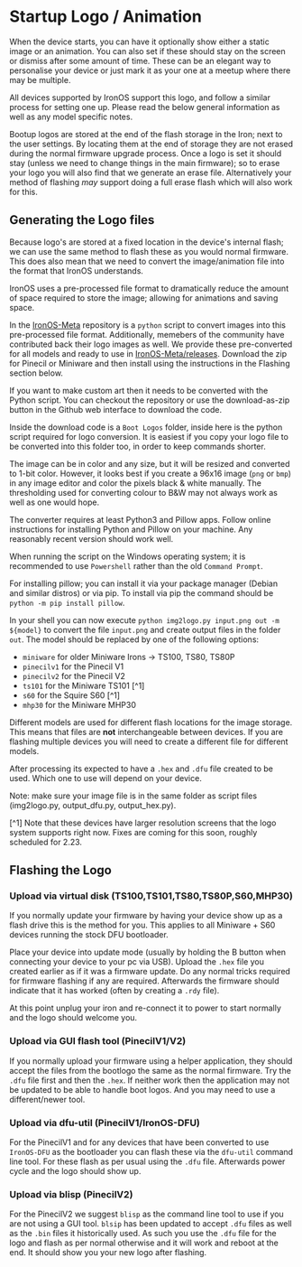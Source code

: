# Startup Logo / Animation

When the device starts, you can have it optionally show either a static image or an animation. You can also set if these should stay on the screen or dismiss after some amount of time.
These can be an elegant way to personalise your device or just mark it as your one at a meetup where there may be multiple.

All devices supported by IronOS support this logo, and follow a similar process for setting one up. Please read the below general information as well as any model specific notes.

Bootup logos are stored at the end of the flash storage in the Iron; next to the user settings. By locating them at the end of storage they are not erased during the normal firmware upgrade process. Once a logo is set it should stay (unless we need to change things in the main firmware); so to erase your logo you will also find that we generate an erase file. Alternatively your method of flashing _may_ support doing a full erase flash which will also work for this.

## Generating the Logo files

Because logo's are stored at a fixed location in the device's internal flash; we can use the same method to flash these as you would normal firmware.
This does also mean that we need to convert the image/animation file into the format that IronOS understands.

IronOS uses a pre-processed file format to dramatically reduce the amount of space required to store the image; allowing for animations and saving space.

In the [IronOS-Meta](https://github.com/Ralim/IronOS-Meta) repository is a `python` script to convert images into this pre-processed file format.
Additionally, memebers of the community have contributed back their logo images as well. We provide these pre-converted for all models and ready to use in [IronOS-Meta/releases](https://github.com/Ralim/IronOS-Meta/releases).
Download the zip for Pinecil or Miniware and then install using the instructions in the Flashing section below.

If you want to make custom art then it needs to be converted with the Python script.
You can checkout the repository or use the download-as-zip button in the Github web interface to download the code.

Inside the download code is a `Boot Logos` folder, inside here is the python script required for logo conversion.
It is easiest if you copy your logo file to be converted into this folder too, in order to keep commands shorter.

The image can be in color and any size, but it will be resized and converted to 1-bit color. However, it looks best if you create a 96x16 image (`png` or `bmp`) in any image editor and color the pixels black & white manually. The thresholding used for converting colour to B&W may not always work as well as one would hope.

The converter requires at least Python3 and Pillow apps. Follow online instructions for installing Python and Pillow on your machine. Any reasonably recent version should work well.

When running the script on the Windows operating system; it is recommended to use `Powershell` rather than the old `Command Prompt`.

For installing pillow; you can install it via your package manager (Debian and similar distros) or via pip. To install via pip the command should be `python -m pip install pillow`.

In your shell you can now execute `python img2logo.py input.png out -m ${model}` to convert the file `input.png` and create output files in the folder `out`.
The model should be replaced by one of the following options:

- `miniware` for older Miniware Irons -> TS100, TS80, TS80P
- `pinecilv1` for the Pinecil V1
- `pinecilv2` for the Pinecil V2
- `ts101` for the Miniware TS101 [^1]
- `s60` for the Squire S60 [^1]
- `mhp30` for the Miniware MHP30

Different models are used for different flash locations for the image storage.
This means that files are **not** interchangeable between devices. If you are flashing multiple devices you will need to create a different file for different models.

After processing its expected to have a `.hex` and `.dfu` file created to be used. Which one to use will depend on your device.

Note: make sure your image file is in the same folder as script files (img2logo.py, output_dfu.py, output_hex.py).

[^1] Note that these devices have larger resolution screens that the logo system supports right now. Fixes are coming for this soon, roughly scheduled for 2.23.

## Flashing the Logo

### Upload via virtual disk (TS100,TS101,TS80,TS80P,S60,MHP30)

If you normally update your firmware by having your device show up as a flash drive this is the method for you.
This applies to all Miniware + S60 devices running the stock DFU bootloader.

Place your device into update mode (usually by holding the B button when connecting your device to your pc via USB).
Upload the `.hex` file you created earlier as if it was a firmware update. Do any normal tricks required for firmware flashing if any are required.
Afterwards the firmware should indicate that it has worked (often by creating a `.rdy` file).

At this point unplug your iron and re-connect it to power to start normally and the logo should welcome you.

### Upload via GUI flash tool (PinecilV1/V2)

If you normally upload your firmware using a helper application, they should accept the files from the bootlogo the same as the normal firmware.
Try the `.dfu` file first and then the `.hex`. If neither work then the application may not be updated to be able to handle boot logos. And you may need to use a different/newer tool.

### Upload via dfu-util (PinecilV1/IronOS-DFU)

For the PinecilV1 and for any devices that have been converted to use `IronOS-DFU` as the bootloader you can flash these via the `dfu-util` command line tool.
For these flash as per usual using the `.dfu` file. Afterwards power cycle and the logo should show up.

### Upload via blisp (PinecilV2)

For the PinecilV2 we suggest `blisp` as the command line tool to use if you are not using a GUI tool. `blsip` has been updated to accept `.dfu` files as well as the `.bin` files it historically used. As such you use the `.dfu` file for the logo and flash as per normal otherwise and it will work and reboot at the end. It should show you your new logo after flashing.
